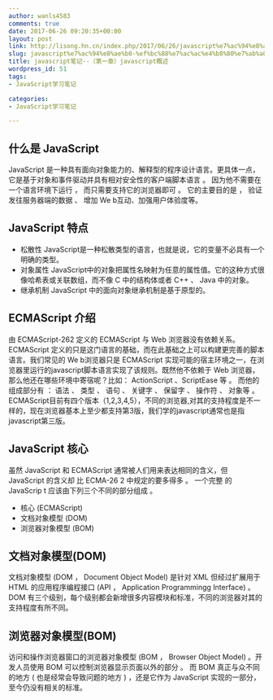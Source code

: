 ```yaml
---
author: wanls4583
comments: true
date: 2017-06-26 09:20:35+00:00
layout: post
link: http://lisong.hn.cn/index.php/2017/06/26/javascript%e7%ac%94%e8%ae%b0-%ef%bc%88%e7%ac%ac%e4%b8%80%e7%ab%a0%ef%bc%89javascript%e6%a6%82%e8%bf%b0/
slug: javascript%e7%ac%94%e8%ae%b0-%ef%bc%88%e7%ac%ac%e4%b8%80%e7%ab%a0%ef%bc%89javascript%e6%a6%82%e8%bf%b0
title: javascript笔记--（第一章）javascript概述
wordpress_id: 51
tags:
- JavaScript学习笔记

categories:
- JavaScript学习笔记

---
```


## 什么是 JavaScript

JavaScript 是一种具有面向对象能力的、解释型的程序设计语言。更具体一点，它是基于对象和事件驱动并具有相对安全性的客户端脚本语言 。 因为他不需要在一个语言环境下运行 ， 而只需要支持它的浏览器即可 。 它的主要目的是 ， 验证发往服务器端的数据 、 增加 We b互动、加强用户体验度等。

## JavaScript 特点

- 松散性
JavaScript是一种松散类型的语言，也就是说，它的变量不必具有一个明确的类型。
- 对象属性
JavaScript中的对象把属性名映射为任意的属性值。它的这种方式很像哈希表或关联数组，而不像 C 中的结构体或者 C++ 、 Java 中的对象。
- 继承机制
JavaScript 中的面向对象继承机制是基于原型的。

## ECMAScript 介绍

由 ECMAScript-262 定义的 ECMAScript 与 Web 浏览器没有依赖关系。 ECMAScript 定义的只是这门语言的基础，而在此基础之上可以构建更完善的脚本语言。我们常见的 We b浏览器只是 ECMAScript 实现可能的宿主环境之一，在浏览器里运行的javascript脚本语言实现了该规则。既然他不依赖于 Web 浏览器，那么他还在哪些环境中寄宿呢？比如： ActionScript 、ScriptEase 等 。 而他的组成部分有 ： 语法 、 类型 、 语句 、 关键字 、 保留字 、 操作符 、 对象等 。 ECMAScript目前有四个版本（1,2,3,4,5），不同的浏览器,对其的支持程度是不一样的，现在浏览器基本上至少都支持第3版，我们学的javascript通常也是指javascript第三版。

## JavaScript 核心

虽然 JavaScript 和 ECMAScript 通常被人们用来表达相同的含义，但 JavaScript 的含义却 比 ECMA-26 2 中规定的要多得多 。 一个完整 的 JavaScrip t 应该由下列三个不同的部分组成 。

- 核心 (ECMAScript)
- 文档对象模型 (DOM)
- 浏览器对象模型 (BOM)

## 文档对象模型(DOM)

文档对象模型 (DOM ， Document Object Model) 是针对 XML 但经过扩展用于 HTML 的应用程序编程接口 (API ， Application Programmingg Interface) 。DOM 有三个级别，每个级别都会新增很多内容模块和标准，不同的浏览器对其的支持程度有所不同。

## 浏览器对象模型(BOM)

访问和操作浏览器窗口的浏览器对象模型 (BOM ， Browser Object Model) 。开发人员使用 BOM 可以控制浏览器显示页面以外的部分 。 而 BOM 真正与众不同的地方 ( 也是经常会导致问题的地方 ) ，还是它作为 JavaScript 实现的一部分，至今仍没有相关的标准。
